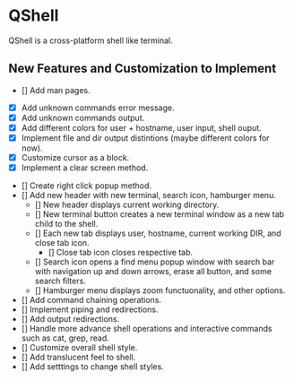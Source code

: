 # QShell
QShell is a cross-platform shell like terminal. 

## New Features and Customization to Implement
- [] Add man pages.
- [x] Add unknown commands error message.
- [x] Add unknown commands output.
- [x] Add different colors for user + hostname, user input, shell ouput. 
- [x] Implement file and dir output distintions (maybe different colors for now).
- [x] Customize cursor as a block.
- [x] Implement a clear screen method. 
- [] Create right click popup method.
- [] Add new header with new terminal, search icon, hamburger menu.
    - [] New header displays current working directory. 
    - [] New terminal button creates a new terminal window as a new tab child to the shell.
    - [] Each new tab displays user, hostname, current working DIR, and close tab icon.
        - [] Close tab icon closes respective tab.
    - [] Search icon opens a find menu popup window with search bar with navigation up and down arrows, erase all button, and some search filters.
    - [] Hamburger menu displays zoom functuonality, and other options.
- [] Add command chaining operations.
- [] Implement piping and redirections.
- [] Add output redirections. 
- [] Handle more advance shell operations and interactive commands such as cat, grep, read. 
- [] Customize overall shell style.
- [] Add translucent feel to shell.
- [] Add setttings to change shell styles.


